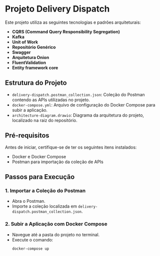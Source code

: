# Projeto Delivery Dispatch

Este projeto utiliza as seguintes tecnologias e padrões arquiteturais:

- **CQRS (Command Query Responsibility Segregation)**
- **Kafka**
- **Unit of Work**
- **Repositório Genérico**
- **Swagger**
- **Arquitetura Onion**
- **FluentValidation**
- **Entity framework core**

## Estrutura do Projeto

- `delivery-dispatch.postman_collection.json`: Coleção do Postman contendo as APIs utilizadas no projeto.
- `docker-compose.yml`: Arquivo de configuração do Docker Compose para subir a aplicação.
- `architecture-diagram.drawio`: Diagrama da arquitetura do projeto, localizado na raiz do repositório.

## Pré-requisitos

Antes de iniciar, certifique-se de ter os seguintes itens instalados:

- Docker e Docker Compose
- Postman para importação da coleção de APIs

## Passos para Execução

### 1. Importar a Coleção do Postman

- Abra o Postman.
- Importe a coleção localizada em `delivery-dispatch.postman_collection.json`.

### 2. Subir a Aplicação com Docker Compose

- Navegue até a pasta do projeto no terminal.
- Execute o comando:
  ```sh
  docker-compose up
